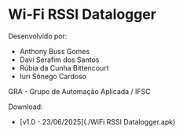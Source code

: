 # Wi-Fi RSSI Datalogger

Desenvolvido por:
- Anthony Buss Gomes
- Davi Serafim dos Santos
- Rúbia da Cunha Bittencourt
- Iuri Sônego Cardoso

GRA - Grupo de Automação Aplicada / IFSC

Download:
- [v1.0 - 23/06/2025](./WiFi RSSI Datalogger.apk)